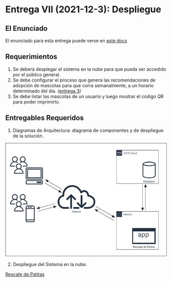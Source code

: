 # Entrega VII (2021-12-3): Despliegue

## El Enunciado

El enunciado para esta entrega puede verse en [este docs](https://docs.google.com/document/d/17vHuHa8pGX134T9GQwWgzUgIz7w1R2JW4SFX4JGimJI/edit)


## Requerimientos

1. Se deberá desplegar el sistema en la nube para que pueda ser accedido por el público general.
2. Se debe configurar el proceso que genera las recomendaciones de adopción de mascotas para que corra semanalmente, a un horario determinado del día. ([entrega 3](./03-rp.md))
3. Se debe listar las mascotas de un usuario y luego mostrar el código QR para poder imprimirlo.


## Entregables Requeridos

1. Diagramas de Arquitectura: diagrama de componentes y de despliegue de la solución.

![Architecture](images/06-entrega/arq.png)

2. Despliegue del Sistema en la nube.

[Rescate de Patitas](https://rescate-de-patitas.herokuapp.com/home)
